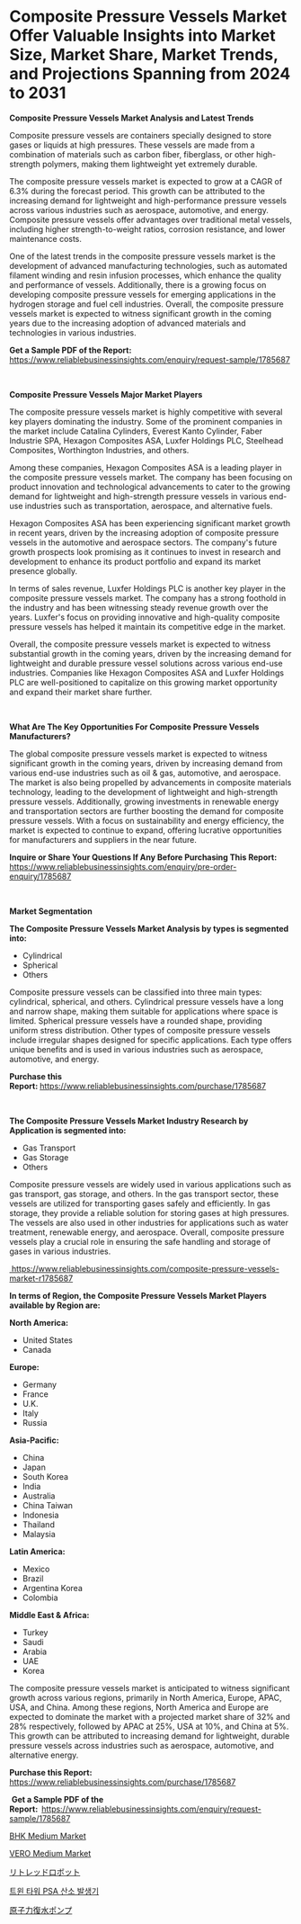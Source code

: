 <p><h1>Composite Pressure Vessels Market Offer Valuable Insights into Market Size, Market Share, Market Trends, and Projections Spanning from 2024 to 2031</h1></p><p><strong>Composite Pressure Vessels Market Analysis and Latest Trends</strong></p>
<p><p>Composite pressure vessels are containers specially designed to store gases or liquids at high pressures. These vessels are made from a combination of materials such as carbon fiber, fiberglass, or other high-strength polymers, making them lightweight yet extremely durable.</p><p>The composite pressure vessels market is expected to grow at a CAGR of 6.3% during the forecast period. This growth can be attributed to the increasing demand for lightweight and high-performance pressure vessels across various industries such as aerospace, automotive, and energy. Composite pressure vessels offer advantages over traditional metal vessels, including higher strength-to-weight ratios, corrosion resistance, and lower maintenance costs.</p><p>One of the latest trends in the composite pressure vessels market is the development of advanced manufacturing technologies, such as automated filament winding and resin infusion processes, which enhance the quality and performance of vessels. Additionally, there is a growing focus on developing composite pressure vessels for emerging applications in the hydrogen storage and fuel cell industries. Overall, the composite pressure vessels market is expected to witness significant growth in the coming years due to the increasing adoption of advanced materials and technologies in various industries.</p></p>
<p><strong>Get a Sample PDF of the Report:&nbsp;</strong> <a href="https://www.reliablebusinessinsights.com/enquiry/request-sample/1785687">https://www.reliablebusinessinsights.com/enquiry/request-sample/1785687</a></p>
<p>&nbsp;</p>
<p><strong>Composite Pressure Vessels Major Market Players</strong></p>
<p><p>The composite pressure vessels market is highly competitive with several key players dominating the industry. Some of the prominent companies in the market include Catalina Cylinders, Everest Kanto Cylinder, Faber Industrie SPA, Hexagon Composites ASA, Luxfer Holdings PLC, Steelhead Composites, Worthington Industries, and others.</p><p>Among these companies, Hexagon Composites ASA is a leading player in the composite pressure vessels market. The company has been focusing on product innovation and technological advancements to cater to the growing demand for lightweight and high-strength pressure vessels in various end-use industries such as transportation, aerospace, and alternative fuels.</p><p>Hexagon Composites ASA has been experiencing significant market growth in recent years, driven by the increasing adoption of composite pressure vessels in the automotive and aerospace sectors. The company's future growth prospects look promising as it continues to invest in research and development to enhance its product portfolio and expand its market presence globally.</p><p>In terms of sales revenue, Luxfer Holdings PLC is another key player in the composite pressure vessels market. The company has a strong foothold in the industry and has been witnessing steady revenue growth over the years. Luxfer's focus on providing innovative and high-quality composite pressure vessels has helped it maintain its competitive edge in the market.</p><p>Overall, the composite pressure vessels market is expected to witness substantial growth in the coming years, driven by the increasing demand for lightweight and durable pressure vessel solutions across various end-use industries. Companies like Hexagon Composites ASA and Luxfer Holdings PLC are well-positioned to capitalize on this growing market opportunity and expand their market share further.</p></p>
<p>&nbsp;</p>
<p><strong>What Are The Key Opportunities For Composite Pressure Vessels Manufacturers?</strong></p>
<p><p>The global composite pressure vessels market is expected to witness significant growth in the coming years, driven by increasing demand from various end-use industries such as oil & gas, automotive, and aerospace. The market is also being propelled by advancements in composite materials technology, leading to the development of lightweight and high-strength pressure vessels. Additionally, growing investments in renewable energy and transportation sectors are further boosting the demand for composite pressure vessels. With a focus on sustainability and energy efficiency, the market is expected to continue to expand, offering lucrative opportunities for manufacturers and suppliers in the near future.</p></p>
<p><strong>Inquire or Share Your Questions If Any Before Purchasing This Report:</strong> <a href="https://www.reliablebusinessinsights.com/enquiry/pre-order-enquiry/1785687">https://www.reliablebusinessinsights.com/enquiry/pre-order-enquiry/1785687</a></p>
<p>&nbsp;</p>
<p><strong>Market Segmentation</strong></p>
<p><strong>The Composite Pressure Vessels Market Analysis by types is segmented into:</strong></p>
<p><ul><li>Cylindrical</li><li>Spherical</li><li>Others</li></ul></p>
<p><p>Composite pressure vessels can be classified into three main types: cylindrical, spherical, and others. Cylindrical pressure vessels have a long and narrow shape, making them suitable for applications where space is limited. Spherical pressure vessels have a rounded shape, providing uniform stress distribution. Other types of composite pressure vessels include irregular shapes designed for specific applications. Each type offers unique benefits and is used in various industries such as aerospace, automotive, and energy.</p></p>
<p><strong>Purchase this Report:&nbsp;</strong><a href="https://www.reliablebusinessinsights.com/purchase/1785687">https://www.reliablebusinessinsights.com/purchase/1785687</a></p>
<p>&nbsp;</p>
<p><strong>The Composite Pressure Vessels Market Industry Research by Application is segmented into:</strong></p>
<p><ul><li>Gas Transport</li><li>Gas Storage</li><li>Others</li></ul></p>
<p><p>Composite pressure vessels are widely used in various applications such as gas transport, gas storage, and others. In the gas transport sector, these vessels are utilized for transporting gases safely and efficiently. In gas storage, they provide a reliable solution for storing gases at high pressures. The vessels are also used in other industries for applications such as water treatment, renewable energy, and aerospace. Overall, composite pressure vessels play a crucial role in ensuring the safe handling and storage of gases in various industries.</p></p>
<p><a href="https://www.reliablebusinessinsights.com/composite-pressure-vessels-market-r1785687">&nbsp;https://www.reliablebusinessinsights.com/composite-pressure-vessels-market-r1785687</a></p>
<p><strong>In terms of Region, the Composite Pressure Vessels Market Players available by Region are:</strong></p>
<p>
    <p> <strong> North America: </strong>
        <ul>
            <li>United States</li>
            <li>Canada</li>
        </ul>
        </p> 
    <p> <strong> Europe: </strong>
        <ul>
            <li>Germany</li>
            <li>France</li>
            <li>U.K.</li>
            <li>Italy</li>
            <li>Russia</li>
        </ul>
        </p> 
    <p> <strong> Asia-Pacific: </strong>
        <ul>
            <li>China</li>
            <li>Japan</li>
            <li>South Korea</li>
            <li>India</li>
            <li>Australia</li>
            <li>China Taiwan</li>
            <li>Indonesia</li>
            <li>Thailand</li>
            <li>Malaysia</li>
        </ul>
        </p> 
    <p> <strong> Latin America: </strong>
        <ul>
            <li>Mexico</li>
            <li>Brazil</li>
            <li>Argentina Korea</li>
            <li>Colombia</li>
        </ul>
        </p> 
    <p> <strong> Middle East & Africa: </strong>
        <ul>
            <li>Turkey</li>
            <li>Saudi</li>
            <li>Arabia</li>
            <li>UAE</li>
            <li>Korea</li>
        </ul>
    </p>
    </p>
<p><p>The composite pressure vessels market is anticipated to witness significant growth across various regions, primarily in North America, Europe, APAC, USA, and China. Among these regions, North America and Europe are expected to dominate the market with a projected market share of 32% and 28% respectively, followed by APAC at 25%, USA at 10%, and China at 5%. This growth can be attributed to increasing demand for lightweight, durable pressure vessels across industries such as aerospace, automotive, and alternative energy.</p></p>
<p><strong>Purchase this Report: </strong><a href="https://www.reliablebusinessinsights.com/purchase/1785687">https://www.reliablebusinessinsights.com/purchase/1785687</a></p>
<p>&nbsp;<strong>Get a Sample PDF of the Report:&nbsp;&nbsp;</strong><a href="https://www.reliablebusinessinsights.com/enquiry/request-sample/1785687">https://www.reliablebusinessinsights.com/enquiry/request-sample/1785687</a></p>
<p><strong></strong></p>
<p><p><a href="https://www.linkedin.com/pulse/bhk-medium-market-report-reveals-latest-trends-growth-opportunities-f1z2e">BHK Medium Market</a></p><p><a href="https://www.linkedin.com/pulse/vero-medium-market-size-trends-complete-industry-overview-usa6e">VERO Medium Market</a></p><p><a href="https://medium.com/@frankfurter35566/%E3%83%AA%E3%83%88%E3%83%AC%E3%83%83%E3%83%89%E3%83%AD%E3%83%9C%E3%83%83%E3%83%88%E5%B8%82%E5%A0%B4-%E3%82%BF%E3%82%A4%E3%83%97-%E3%82%A2%E3%83%97%E3%83%AA%E3%82%B1%E3%83%BC%E3%82%B7%E3%83%A7%E3%83%B3-%E3%81%8A%E3%82%88%E3%81%B3%E5%9C%B0%E7%90%86%E3%81%AB%E3%82%88%E3%82%8B%E5%8C%85%E6%8B%AC%E7%9A%84%E3%81%AA%E8%A9%95%E4%BE%A1-c2de56e5a806">リトレッドロボット</a></p><p><a href="https://medium.com/@sophieinleeds/%ED%8A%B8%EC%9C%88%ED%83%80%EC%9B%8C-psa-%EC%82%B0%EC%86%8C-%EB%B0%9C%EC%83%9D%EA%B8%B0-%EC%8B%9C%EC%9E%A5-%EA%B7%9C%EB%AA%A8-cagr-%ED%8A%B8%EB%A0%8C%EB%93%9C-2024-2030-7eab9bdadce9">트윈 타워 PSA 산소 발생기</a></p><p><a href="https://medium.com/@elishelacruz56456/%E5%8E%9F%E5%AD%90%E7%82%89%E5%87%9D%E7%B8%AE%E3%83%9D%E3%83%B3%E3%83%97%E5%B8%82%E5%A0%B4%E8%AA%BF%E6%9F%BB%E3%83%AC%E3%83%9D%E3%83%BC%E3%83%88-%E3%81%9D%E3%81%AE%E6%AD%B4%E5%8F%B2%E3%81%A82031%E5%B9%B4%E3%81%BE%E3%81%A7%E3%81%AE%E4%BA%88%E6%B8%AC-fdedc8ad5ebf">原子力復水ポンプ</a></p></p>